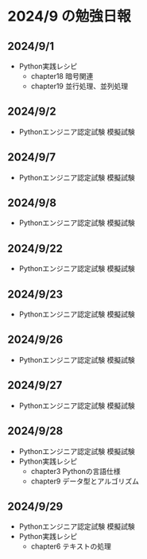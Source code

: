 # 2024/9 の勉強日報

## 2024/9/1
- Python実践レシピ
  - chapter18 暗号関連
  - chapter19 並行処理、並列処理

## 2024/9/2
- Pythonエンジニア認定試験 模擬試験

## 2024/9/7
- Pythonエンジニア認定試験 模擬試験

## 2024/9/8
- Pythonエンジニア認定試験 模擬試験

## 2024/9/22
- Pythonエンジニア認定試験 模擬試験

## 2024/9/23
- Pythonエンジニア認定試験 模擬試験

## 2024/9/26
- Pythonエンジニア認定試験 模擬試験

## 2024/9/27
- Pythonエンジニア認定試験 模擬試験

## 2024/9/28
- Pythonエンジニア認定試験 模擬試験
- Python実践レシピ
  - chapter3 Pythonの言語仕様
  - chapter9 データ型とアルゴリズム

## 2024/9/29
- Pythonエンジニア認定試験 模擬試験
- Python実践レシピ
  - chapter6 テキストの処理
